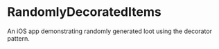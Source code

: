 RandomlyDecoratedItems
======================

An iOS app demonstrating randomly generated loot using the decorator pattern.
